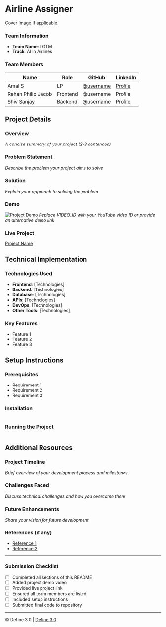 
# Airline Assigner
 Cover Image  If applicable

### Team Information
- **Team Name**: LGTM 
- **Track**: AI in Airlines
### Team Members
| Name               | Role     | GitHub                                   | LinkedIn                                    |
| ------------------ | -------- | ---------------------------------------- | ------------------------------------------- |
| Amal S             | LP       | [@username](https://github.com/username) | [Profile](https://linkedin.com/in/username) |
| Rehan Philip Jacob | Frontend | [@username](https://github.com/username) | [Profile](https://linkedin.com/in/username) |
| Shiv Sanjay        | Backend  | [@username](https://github.com/username) | [Profile](https://linkedin.com/in/username) |

## Project Details

### Overview
_A concise summary of your project (2-3 sentences)_

### Problem Statement
_Describe the problem your project aims to solve_

### Solution
_Explain your approach to solving the problem_

### Demo
[![Project Demo](https://img.youtube.com/vi/VIDEO_ID/0.jpg)](https://www.youtube.com/watch?v=VIDEO_ID)
_Replace VIDEO_ID with your YouTube video ID or provide an alternative demo link_

### Live Project
[Project Name](https://your-project-url.com)

## Technical Implementation

### Technologies Used
- **Frontend**: [Technologies]
- **Backend**: [Technologies]
- **Database**: [Technologies]
- **APIs**: [Technologies]
- **DevOps**: [Technologies]
- **Other Tools**: [Technologies]

### Key Features
- Feature 1
- Feature 2
- Feature 3

## Setup Instructions

### Prerequisites
- Requirement 1
- Requirement 2
- Requirement 3

### Installation 
```bash

```

### Running the Project
```bash

```

## Additional Resources

### Project Timeline
_Brief overview of your development process and milestones_

### Challenges Faced
_Discuss technical challenges and how you overcame them_

### Future Enhancements
_Share your vision for future development_

### References (if any)
- [Reference 1](link)
- [Reference 2](link)

---

### Submission Checklist
- [ ] Completed all sections of this README
- [ ] Added project demo video
- [ ] Provided live project link
- [ ] Ensured all team members are listed
- [ ] Included setup instructions
- [ ] Submitted final code to repository

---

© Define 3.0 | [Define 3.0](https://www.define3.xyz/)
